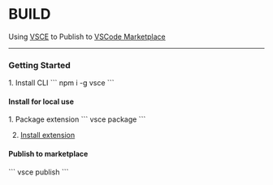 <h1>BUILD</h1>

Using [VSCE](https://code.visualstudio.com/docs/tools/vscecli) to Publish to [VSCode Marketplace](https://marketplace.visualstudio.com/)

-------

<h3 id="GettingStarted">Getting Started</h3>
1. Install CLI
```
npm i -g vsce
```

<h4>Install for local use</h4>
1. Package extension
```
vsce package
```

2. [Install extension](https://code.visualstudio.com/docs/extensions/install-extension)


<h4>Publish to marketplace</h4>
```
vsce publish
```